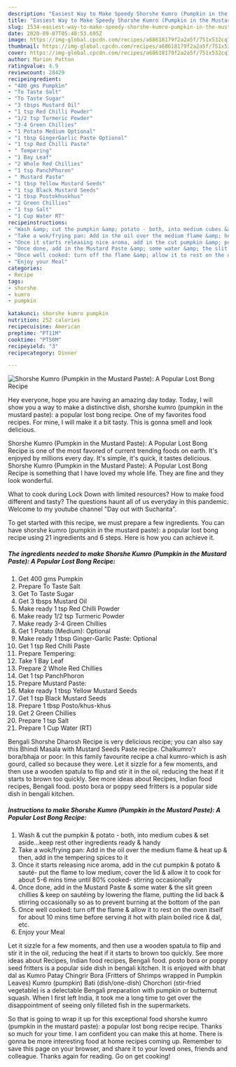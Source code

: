 ```yaml
---
description: "Easiest Way to Make Speedy Shorshe Kumro (Pumpkin in the Mustard Paste): A Popular Lost Bong Recipe"
title: "Easiest Way to Make Speedy Shorshe Kumro (Pumpkin in the Mustard Paste): A Popular Lost Bong Recipe"
slug: 1534-easiest-way-to-make-speedy-shorshe-kumro-pumpkin-in-the-mustard-paste-a-popular-lost-bong-recipe
date: 2020-09-07T05:40:53.695Z
image: https://img-global.cpcdn.com/recipes/a68618179f2a2a5f/751x532cq70/shorshe-kumro-pumpkin-in-the-mustard-paste-a-popular-lost-bong-recipe-recipe-main-photo.jpg
thumbnail: https://img-global.cpcdn.com/recipes/a68618179f2a2a5f/751x532cq70/shorshe-kumro-pumpkin-in-the-mustard-paste-a-popular-lost-bong-recipe-recipe-main-photo.jpg
cover: https://img-global.cpcdn.com/recipes/a68618179f2a2a5f/751x532cq70/shorshe-kumro-pumpkin-in-the-mustard-paste-a-popular-lost-bong-recipe-recipe-main-photo.jpg
author: Marion Patton
ratingvalue: 4.9
reviewcount: 28429
recipeingredient:
- "400 gms Pumpkin"
- "To Taste Salt"
- "To Taste Sugar"
- "3 tbsps Mustard Oil"
- "1 tsp Red Chilli Powder"
- "1/2 tsp Turmeric Powder"
- "3-4 Green Chillies"
- "1 Potato Medium Optional"
- "1 tbsp GingerGarlic Paste Optional"
- "1 tsp Red Chilli Paste"
- " Tempering"
- "1 Bay Leaf"
- "2 Whole Red Chillies"
- "1 tsp PanchPhoron"
- " Mustard Paste"
- "1 tbsp Yellow Mustard Seeds"
- "1 tsp Black Mustard Seeds"
- "1 tbsp Postokhuskhus"
- "2 Green Chillies"
- "1 tsp Salt"
- "1 Cup Water RT"
recipeinstructions:
- "Wash &amp; cut the pumpkin &amp; potato - both, into medium cubes &amp; set aside...keep rest other ingredients ready &amp; handy"
- "Take a wok/frying pan: Add in the oil over the medium flame &amp; heat up &amp; then, add in the tempering spices to it"
- "Once it starts releasing nice aroma, add in the cut pumpkin &amp; potato &amp; sauté- put the flame to low medium, cover the lid &amp; allow it to cook for about 5-6 mins time until 80% cooked- stirring occasionally"
- "Once done, add in the Mustard Paste &amp; some water &amp; the slit green chillies &amp; keep on sautéing by lowering the flame, putting the lid back &amp; stirring occasionally so as to prevent burning at the bottom of the pan"
- "Once well cooked: turn off the flame &amp; allow it to rest on the oven itself for about 10 mins time before serving it hot with plain boiled rice &amp; dal, etc."
- "Enjoy your Meal"
categories:
- Recipe
tags:
- shorshe
- kumro
- pumpkin

katakunci: shorshe kumro pumpkin 
nutrition: 252 calories
recipecuisine: American
preptime: "PT11M"
cooktime: "PT50M"
recipeyield: "3"
recipecategory: Dinner

---
```



![Shorshe Kumro (Pumpkin in the Mustard Paste): A Popular Lost Bong Recipe](https://img-global.cpcdn.com/recipes/a68618179f2a2a5f/751x532cq70/shorshe-kumro-pumpkin-in-the-mustard-paste-a-popular-lost-bong-recipe-recipe-main-photo.jpg)

Hey everyone, hope you are having an amazing day today. Today, I will show you a way to make a distinctive dish, shorshe kumro (pumpkin in the mustard paste): a popular lost bong recipe. One of my favorites food recipes. For mine, I will make it a bit tasty. This is gonna smell and look delicious.

Shorshe Kumro (Pumpkin in the Mustard Paste): A Popular Lost Bong Recipe is one of the most favored of current trending foods on earth. It's enjoyed by millions every day. It's simple, it's quick, it tastes delicious. Shorshe Kumro (Pumpkin in the Mustard Paste): A Popular Lost Bong Recipe is something that I have loved my whole life. They are fine and they look wonderful.

What to cook during Lock Down with limited resources? How to make food different and tasty? The questions haunt all of us everyday in this pandemic. Welcome to my youtube channel &#34;Day out with Sucharita&#34;.


To get started with this recipe, we must prepare a few ingredients. You can have shorshe kumro (pumpkin in the mustard paste): a popular lost bong recipe using 21 ingredients and 6 steps. Here is how you can achieve it.

<!--inarticleads1-->

##### The ingredients needed to make Shorshe Kumro (Pumpkin in the Mustard Paste): A Popular Lost Bong Recipe:

1. Get 400 gms Pumpkin
1. Prepare To Taste Salt
1. Get To Taste Sugar
1. Get 3 tbsps Mustard Oil
1. Make ready 1 tsp Red Chilli Powder
1. Make ready 1/2 tsp Turmeric Powder
1. Make ready 3-4 Green Chillies
1. Get 1 Potato (Medium): Optional
1. Make ready 1 tbsp Ginger-Garlic Paste: Optional
1. Get 1 tsp Red Chilli Paste
1. Prepare  Tempering:
1. Take 1 Bay Leaf
1. Prepare 2 Whole Red Chillies
1. Get 1 tsp PanchPhoron
1. Prepare  Mustard Paste:
1. Make ready 1 tbsp Yellow Mustard Seeds
1. Get 1 tsp Black Mustard Seeds
1. Prepare 1 tbsp Posto/khus-khus
1. Get 2 Green Chillies
1. Prepare 1 tsp Salt
1. Prepare 1 Cup Water (RT)


Bengali Shorshe Dharosh Recipe is very delicious recipe; you can also say this Bhindi Masala with Mustard Seeds Paste recipe. Chalkumro&#39;r bora/bhaja or poor: In this family favourite recipe a chal kumro-which is ash gourd, called so because they were. Let it sizzle for a few moments, and then use a wooden spatula to flip and stir it in the oil, reducing the heat if it starts to brown too quickly. See more ideas about Recipes, Indian food recipes, Bengali food. posto bora or poppy seed fritters is a popular side dish in bengali kitchen. 

<!--inarticleads2-->

##### Instructions to make Shorshe Kumro (Pumpkin in the Mustard Paste): A Popular Lost Bong Recipe:

1. Wash &amp; cut the pumpkin &amp; potato - both, into medium cubes &amp; set aside...keep rest other ingredients ready &amp; handy
1. Take a wok/frying pan: Add in the oil over the medium flame &amp; heat up &amp; then, add in the tempering spices to it
1. Once it starts releasing nice aroma, add in the cut pumpkin &amp; potato &amp; sauté- put the flame to low medium, cover the lid &amp; allow it to cook for about 5-6 mins time until 80% cooked- stirring occasionally
1. Once done, add in the Mustard Paste &amp; some water &amp; the slit green chillies &amp; keep on sautéing by lowering the flame, putting the lid back &amp; stirring occasionally so as to prevent burning at the bottom of the pan
1. Once well cooked: turn off the flame &amp; allow it to rest on the oven itself for about 10 mins time before serving it hot with plain boiled rice &amp; dal, etc.
1. Enjoy your Meal


Let it sizzle for a few moments, and then use a wooden spatula to flip and stir it in the oil, reducing the heat if it starts to brown too quickly. See more ideas about Recipes, Indian food recipes, Bengali food. posto bora or poppy seed fritters is a popular side dish in bengali kitchen. It is enjoyed with bhat dal as Kumro Patay Chingrir Bora (Fritters of Shrimps wrapped in Pumpkin Leaves) Kumro (pumpkin) Bati (dish/one-dish) Chorchori (stir-fried vegetable) is a delectable Bengali preparation with pumpkin or butternut squash. When I first left India, it took me a long time to get over the disappointment of seeing only filleted fish in the supermarkets. 

So that is going to wrap it up for this exceptional food shorshe kumro (pumpkin in the mustard paste): a popular lost bong recipe recipe. Thanks so much for your time. I am confident you can make this at home. There is gonna be more interesting food at home recipes coming up. Remember to save this page on your browser, and share it to your loved ones, friends and colleague. Thanks again for reading. Go on get cooking!
